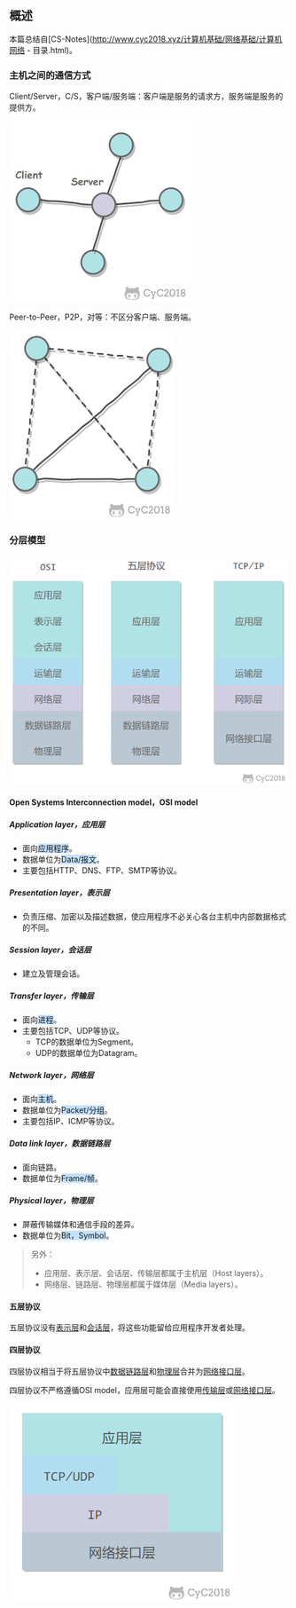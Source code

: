 ## 概述

本篇总结自[CS-Notes](http://www.cyc2018.xyz/计算机基础/网络基础/计算机网络 - 目录.html)。

### 主机之间的通信方式

Client/Server，C/S，客户端/服务端：客户端是服务的请求方，服务端是服务的提供方。

![](../images/4/client-server.jpg)

Peer-to-Peer，P2P，对等：不区分客户端、服务端。

![](../images/4/p2p.jpg)

### 分层模型

![](../images/4/layer-model.png)

#### Open Systems Interconnection model，OSI model

##### Application layer，应用层

- 面向<span style=background:#c2e2ff>应用程序</span>。
- 数据单位为<span style=background:#c2e2ff>Data/报文</span>。
- 主要包括HTTP、DNS、FTP、SMTP等协议。

##### Presentation layer，表示层

- 负责压缩、加密以及描述数据，使应用程序不必关心各台主机中内部数据格式的不同。

##### Session layer，会话层 

- 建立及管理会话。

##### Transfer layer，传输层

- 面向<span style=background:#c2e2ff>进程</span>。
- 主要包括TCP、UDP等协议。
  - TCP的数据单位为Segment。
  - UDP的数据单位为Datagram。

##### Network layer，网络层

- 面向<span style=background:#c2e2ff>主机</span>。
- 数据单位为<span style=background:#c2e2ff>Packet/分组</span>。
- 主要包括IP、ICMP等协议。

##### Data link layer，数据链路层

- 面向链路。
- 数据单位为<span style=background:#c2e2ff>Frame/帧</span>。

##### Physical layer，物理层

- 屏蔽传输媒体和通信手段的差异。
- 数据单位为<span style=background:#c2e2ff>Bit，Symbol</span>。

> 另外：
>
> - 应用层、表示层、会话层、传输层都属于主机层（Host layers）。
> - 网络层、链路层、物理层都属于媒体层（Media layers）。

#### 五层协议

五层协议没有<u>表示层</u>和<u>会话层</u>，将这些功能留给应用程序开发者处理。

#### 四层协议

四层协议相当于将五层协议中<u>数据链路层</u>和<u>物理层</u>合并为<u>网络接口层</u>。

四层协议不严格遵循OSI model，应用层可能会直接使用<u>传输层</u>或<u>网络接口层</u>。

![](../images/4/TCP-IP.png)


